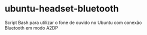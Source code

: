 # ubuntu-headset-bluetooth
Script Bash para utilizar o fone de ouvido no Ubuntu com conexão Bluetooth em modo A2DP
